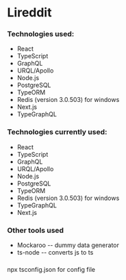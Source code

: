 # Lireddit

### Technologies used:

- React
- TypeScript
- GraphQL
- URQL/Apollo
- Node.js
- PostgreSQL
- TypeORM
- Redis (version 3.0.503) for windows
- Next.js
- TypeGraphQL

### Technologies currently used:

- React
- TypeScript
- GraphQL
- URQL/Apollo
- Node.js
- PostgreSQL
- TypeORM
- Redis (version 3.0.503) for windows
- TypeGraphQL
- Next.js

### Other tools used
- Mockaroo -- dummy data generator
- ts-node  -- converts js to ts

###
npx tsconfig.json for config file
